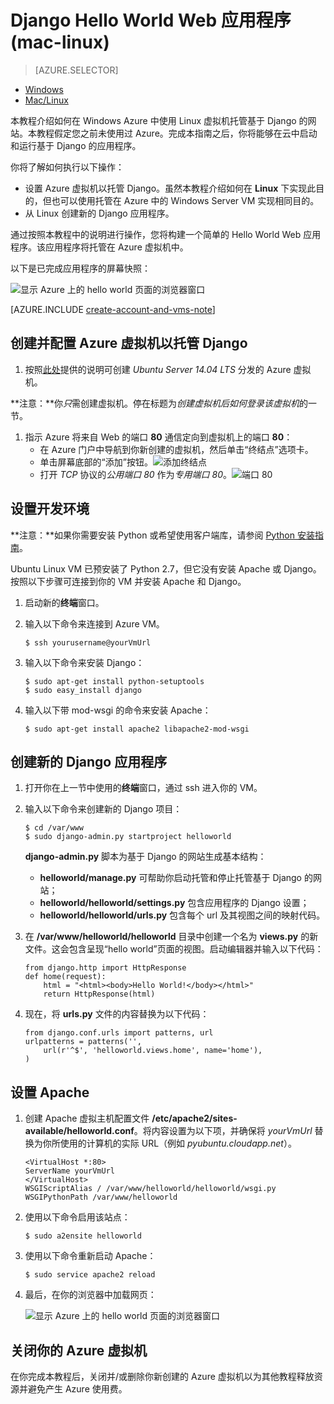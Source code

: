 <properties 
	pageTitle="在 Mac 上使用 Django 的 Python Web 应用 | Windows Azure" 
	description="本教程演示如何在 Azure 中使用 Linux 虚拟机托管基于 Django 的网站。" 
	services="virtual-machines" 
	documentationCenter="python" 
	authors="huguesv" 
	manager="wpickett" 
	editor=""/>

<tags 
	ms.service="virtual-machines" 
	ms.date="05/20/2015" 
	wacn.date="09/18/2015"/>





# Django Hello World Web 应用程序 (mac-linux)

> [AZURE.SELECTOR]
- [Windows](/documentation/articles/web-app-with-django)
- [Mac/Linux](/documentation/articles/django-hello-world-(maclinux))

本教程介绍如何在 Windows Azure 中使用 Linux 虚拟机托管基于 Django 的网站。本教程假定您之前未使用过 Azure。完成本指南之后，你将能够在云中启动和运行基于 Django 的应用程序。

你将了解如何执行以下操作：

* 设置 Azure 虚拟机以托管 Django。虽然本教程介绍如何在 **Linux** 下实现此目的，但也可以使用托管在 Azure 中的 Windows Server VM 实现相同目的。 
* 从 Linux 创建新的 Django 应用程序。

通过按照本教程中的说明进行操作，您将构建一个简单的 Hello World Web 应用程序。该应用程序将托管在 Azure 虚拟机中。

以下是已完成应用程序的屏幕快照：

![显示 Azure 上的 hello world 页面的浏览器窗口](./media/virtual-machines-python-django-web-app-linux/mac-linux-django-helloworld-browser.png)

[AZURE.INCLUDE [create-account-and-vms-note](../includes/create-account-and-vms-note.md)]

## 创建并配置 Azure 虚拟机以托管 Django

1. 按照[此处][portal-vm]提供的说明可创建 *Ubuntu Server 14.04 LTS* 分发的 Azure 虚拟机。

  **注意：**你*只*需创建虚拟机。停在标题为*创建虚拟机后如何登录该虚拟机*的一节。

1. 指示 Azure 将来自 Web 的端口 **80** 通信定向到虚拟机上的端口 **80**：
	* 在 Azure 门户中导航到你新创建的虚拟机，然后单击“终结点”选项卡。
	* 单击屏幕底部的“添加”按钮。![添加终结点](./media/virtual-machines-python-django-web-app-linux/mac-linux-django-helloworld-add-endpoint.png)
	* 打开 *TCP* 协议的*公用端口 80* 作为*专用端口 80*。![端口 80](./media/virtual-machines-python-django-web-app-linux/mac-linux-django-helloworld-port80.png)

## <a id="setup"> </a>设置开发环境

**注意：**如果你需要安装 Python 或希望使用客户端库，请参阅 [Python 安装指南](/documentation/articles/python-how-to-install)。

Ubuntu Linux VM 已预安装了 Python 2.7，但它没有安装 Apache 或 Django。按照以下步骤可连接到你的 VM 并安装 Apache 和 Django。

1.  启动新的**终端**窗口。
    
1.  输入以下命令来连接到 Azure VM。

		$ ssh yourusername@yourVmUrl

1.  输入以下命令来安装 Django：

		$ sudo apt-get install python-setuptools
		$ sudo easy_install django

1.  输入以下带 mod-wsgi 的命令来安装 Apache：

		$ sudo apt-get install apache2 libapache2-mod-wsgi


## 创建新的 Django 应用程序

1.  打开你在上一节中使用的**终端**窗口，通过 ssh 进入你的 VM。
    
1.  输入以下命令来创建新的 Django 项目：

		$ cd /var/www
		$ sudo django-admin.py startproject helloworld

    **django-admin.py** 脚本为基于 Django 的网站生成基本结构：
    -   **helloworld/manage.py** 可帮助你启动托管和停止托管基于 Django 的网站；
    -   **helloworld/helloworld/settings.py** 包含应用程序的 Django 设置；
    -   **helloworld/helloworld/urls.py** 包含每个 url 及其视图之间的映射代码。

1.  在 **/var/www/helloworld/helloworld** 目录中创建一个名为 **views.py** 的新文件。这会包含呈现“hello world”页面的视图。启动编辑器并输入以下代码：
		
		from django.http import HttpResponse
		def home(request):
    		html = "<html><body>Hello World!</body></html>"
    		return HttpResponse(html)

1.  现在，将 **urls.py** 文件的内容替换为以下代码：

		from django.conf.urls import patterns, url
		urlpatterns = patterns('',
			url(r'^$', 'helloworld.views.home', name='home'),
		)


## 设置 Apache

1.  创建 Apache 虚拟主机配置文件 **/etc/apache2/sites-available/helloworld.conf**。将内容设置为以下项，并确保将 *yourVmUrl* 替换为你所使用的计算机的实际 URL（例如 *pyubuntu.cloudapp.net*）。

		<VirtualHost *:80>
		ServerName yourVmUrl
		</VirtualHost>
		WSGIScriptAlias / /var/www/helloworld/helloworld/wsgi.py
		WSGIPythonPath /var/www/helloworld

1.  使用以下命令启用该站点：

        $ sudo a2ensite helloworld

1.  使用以下命令重新启动 Apache：

        $ sudo service apache2 reload

1.  最后，在你的浏览器中加载网页：

	![显示 Azure 上的 hello world 页面的浏览器窗口](./media/virtual-machines-python-django-web-app-linux/mac-linux-django-helloworld-browser.png)


## 关闭你的 Azure 虚拟机

在你完成本教程后，关闭并/或删除你新创建的 Azure 虚拟机以为其他教程释放资源并避免产生 Azure 使用费。


[portal-vm]: /documentation/articles/virtual-machines-linux-tutorial
<!---HONumber=70-->